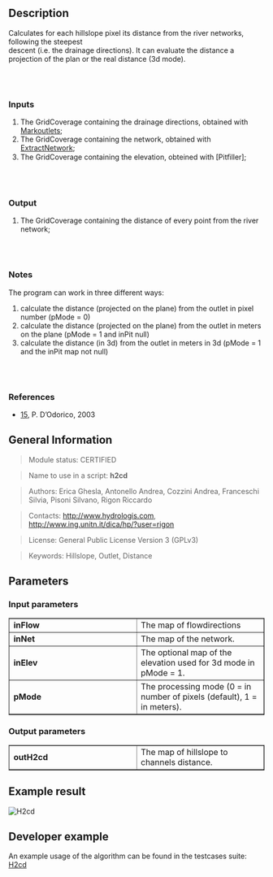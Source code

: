 <h2>Description</h2>

<p>Calculates for each hillslope pixel its distance from the river networks, following the steepest<br>
descent (i.e. the drainage directions). It can evaluate the distance a projection of the plan or the real distance (3d mode).<br>
</p>
<br>
<br>
<h3>Inputs</h3>
<ol>
<li>The GridCoverage containing the drainage directions, obtained with <a href='Markoutlets.md'>Markoutlets</a>;</li>
<li>The GridCoverage containing the network, obtained with <a href='ExtractNetwork.md'>ExtractNetwork</a>;</li>
<li>The GridCoverage containing the elevation, obteined with [Pitﬁller];</li>
</ol>
<br>
<br>
<h3>Output</h3>
<ol>
<li>The GridCoverage containing the distance of every point from the river network;</li>
</ol>
<br>
<br>
<h3>Notes</h3>
The program can work in three different ways:<br>
<ol>
<li> calculate the distance (projected on the plane)  from the outlet in pixel number (pMode = 0)</li>
<li> calculate the distance (projected on the plane)  from the outlet in meters on the plane (pMode = 1 and inPit null)</li>
<li> calculate the distance (in 3d) from the outlet in meters in 3d (pMode = 1 and the inPit map not null)</li>
</ol>
<br>
<br>
<h3>References</h3>
<ul>
<li><a href='Bibliography#15,.md'>15</a>, P. D’Odorico, 2003</li>
</ul>


<h2>General Information</h2>

<blockquote>Module status: CERTIFIED</blockquote>

<blockquote>Name to use in a script: <b>h2cd</b></blockquote>

<blockquote>Authors: Erica Ghesla, Antonello Andrea, Cozzini Andrea, Franceschi Silvia, Pisoni Silvano, Rigon Riccardo</blockquote>

<blockquote>Contacts: <a href='http://www.hydrologis.com'>http://www.hydrologis.com</a>, <a href='http://www.ing.unitn.it/dica/hp/?user=rigon'>http://www.ing.unitn.it/dica/hp/?user=rigon</a></blockquote>

<blockquote>License: General Public License Version 3 (GPLv3)</blockquote>

<blockquote>Keywords: Hillslope, Outlet, Distance</blockquote>


<h2>Parameters</h2>

<h3>Input parameters</h3>
<table cellpadding='10' width='70%' border='1'>
<tr>
<td width='50%'> <b>inFlow</b> </td><td width='50%'> The map of flowdirections </td>
</tr>
<tr>
<td width='50%'> <b>inNet</b> </td><td width='50%'> The map of the network. </td>
</tr>
<tr>
<td width='50%'> <b>inElev</b> </td><td width='50%'> The optional map of the elevation used for 3d mode in pMode = 1. </td>
</tr>
<tr>
<td width='50%'> <b>pMode</b> </td><td width='50%'> The processing mode (0 = in number of pixels (default), 1 = in meters). </td>
</tr>
</table>

<h3>Output parameters</h3>
<table cellpadding='10' width='70%' border='1'>
<tr>
<td width='50%'> <b>outH2cd</b> </td><td width='50%'> The map of hillslope to channels distance. </td>
</tr>
</table>

<h2>Example result</h2>

<img src='http://wiki.jgrasstools.googlecode.com/git/images/hortonmachine/h2cd.png' alt='H2cd' />
<br>
<h2>Developer example</h2>

An example usage of the algorithm can be found in the testcases suite:<br>
<a href='http://code.google.com/p/jgrasstools/source/browse/hortonmachine/src/test/java/org/jgrasstools/hortonmachine/models/hm/TestH2cd.java'>H2cd</a>